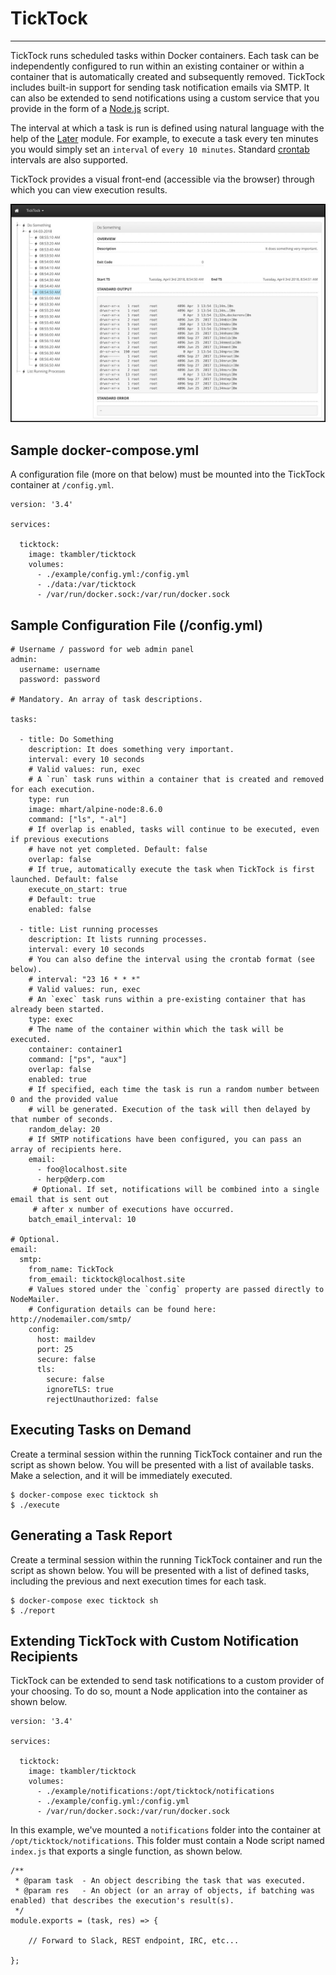 # TickTock

---

TickTock runs scheduled tasks within Docker containers. Each task can be independently configured to run within an existing container or within a container that is automatically created and subsequently removed. TickTock includes built-in support for sending task notification emails via SMTP. It can also be extended to send notifications using a custom service that you provide in the form of a [Node.js](https://nodejs.org/) script.

The interval at which a task is run is defined using natural language with the help of the [Later](https://bunkat.github.io/later/getting-started.html) module. For example, to execute a task every ten minutes you would simply set an `interval` of `every 10 minutes`. Standard [crontab](https://crontab.guru/) intervals are also supported.

TickTock provides a visual front-end (accessible via the browser) through which you can view execution results.

<img src="misc/ticktock.jpg">

## Sample docker-compose.yml

A configuration file (more on that below) must be mounted into the TickTock container at `/config.yml`.

```
version: '3.4'

services:

  ticktock:
    image: tkambler/ticktock
    volumes:
      - ./example/config.yml:/config.yml
      - ./data:/var/ticktock
      - /var/run/docker.sock:/var/run/docker.sock
```

## Sample Configuration File (/config.yml)

```
# Username / password for web admin panel
admin:
  username: username
  password: password
  
# Mandatory. An array of task descriptions.
  
tasks:

  - title: Do Something
    description: It does something very important.
    interval: every 10 seconds
    # Valid values: run, exec
    # A `run` task runs within a container that is created and removed for each execution.
    type: run
    image: mhart/alpine-node:8.6.0
    command: ["ls", "-al"]
    # If overlap is enabled, tasks will continue to be executed, even if previous executions
    # have not yet completed. Default: false
    overlap: false
    # If true, automatically execute the task when TickTock is first launched. Default: false
    execute_on_start: true
    # Default: true
    enabled: false
    
  - title: List running processes
    description: It lists running processes.
    interval: every 10 seconds
    # You can also define the interval using the crontab format (see below).
    # interval: "23 16 * * *"
    # Valid values: run, exec
    # An `exec` task runs within a pre-existing container that has already been started.
    type: exec
    # The name of the container within which the task will be executed.
    container: container1
    command: ["ps", "aux"]
    overlap: false
    enabled: true
    # If specified, each time the task is run a random number between 0 and the provided value
    # will be generated. Execution of the task will then delayed by that number of seconds.
    random_delay: 20
    # If SMTP notifications have been configured, you can pass an array of recipients here.
    email:
      - foo@localhost.site
      - herp@derp.com
     # Optional. If set, notifications will be combined into a single email that is sent out
     # after x number of executions have occurred.
    batch_email_interval: 10
      
# Optional.
email:
  smtp:
    from_name: TickTock
    from_email: ticktock@localhost.site
    # Values stored under the `config` property are passed directly to NodeMailer.
    # Configuration details can be found here: http://nodemailer.com/smtp/
    config:
      host: maildev
      port: 25
      secure: false
      tls:
        secure: false
        ignoreTLS: true
        rejectUnauthorized: false
```

## Executing Tasks on Demand

Create a terminal session within the running TickTock container and run the script as shown below. You will be presented with a list of available tasks. Make a selection, and it will be immediately executed.

```
$ docker-compose exec ticktock sh
$ ./execute
````
## Generating a Task Report

Create a terminal session within the running TickTock container and run the script as shown below. You will be presented with a list of defined tasks, including the previous and next execution times for each task.

```
$ docker-compose exec ticktock sh
$ ./report
````

## Extending TickTock with Custom Notification Recipients

TickTock can be extended to send task notifications to a custom provider of your choosing. To do so, mount a Node application into the container as shown below.

```
version: '3.4'

services:

  ticktock:
    image: tkambler/ticktock
    volumes:
      - ./example/notifications:/opt/ticktock/notifications
      - ./example/config.yml:/config.yml      
      - /var/run/docker.sock:/var/run/docker.sock
```

In this example, we've mounted a `notifications` folder into the container at `/opt/ticktock/notifications`. This folder must contain a Node script named `index.js` that exports a single function, as shown below.

```
/**
 * @param task	- An object describing the task that was executed.
 * @param res 	- An object (or an array of objects, if batching was enabled) that describes the execution's result(s).
 */
module.exports = (task, res) => {
    
	// Forward to Slack, REST endpoint, IRC, etc...
    
};
```